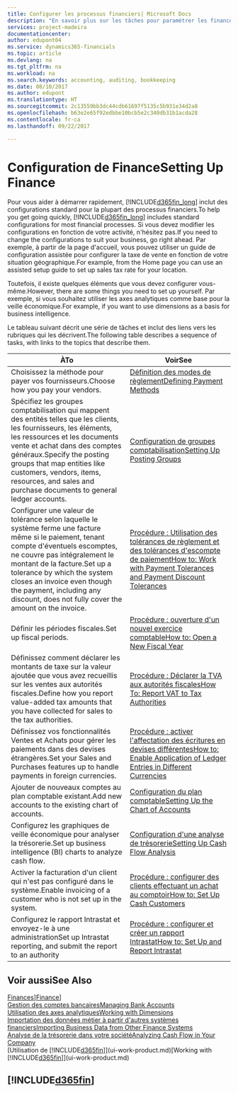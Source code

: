 ```yaml
---
title: Configurer les processus financiers| Microsoft Docs
description: "En savoir plus sur les tâches pour paramétrer les finances de votre société afin de les adapter à votre comptabilité ou vos audits."
services: project-madeira
documentationcenter: 
author: edupont04
ms.service: dynamics365-financials
ms.topic: article
ms.devlang: na
ms.tgt_pltfrm: na
ms.workload: na
ms.search.keywords: accounting, auditing, bookkeeping
ms.date: 08/10/2017
ms.author: edupont
ms.translationtype: HT
ms.sourcegitcommit: 2c13559bb3dc44cdb61697f5135c5b931e34d2a8
ms.openlocfilehash: b63e2e65f92edbbe10bcb5e2c340db31b1acda28
ms.contentlocale: fr-ca
ms.lasthandoff: 09/22/2017

---
```

# <a name="setting-up-finance"></a><span data-ttu-id="75757-103">Configuration de Finance</span><span class="sxs-lookup"><span data-stu-id="75757-103">Setting Up Finance</span></span>
<span data-ttu-id="75757-104">Pour vous aider à démarrer rapidement, [!INCLUDE[d365fin_long](includes/d365fin_long_md.md)] inclut des configurations standard pour la plupart des processus financiers.</span><span class="sxs-lookup"><span data-stu-id="75757-104">To help you get going quickly, [!INCLUDE[d365fin_long](includes/d365fin_long_md.md)] includes standard configurations for most financial processes.</span></span> <span data-ttu-id="75757-105">Si vous devez modifier les configurations en fonction de votre activité, n'hésitez pas.</span><span class="sxs-lookup"><span data-stu-id="75757-105">If you need to change the configurations to suit your business, go right ahead.</span></span> <span data-ttu-id="75757-106">Par exemple, à partir de la page d'accueil, vous pouvez utiliser un guide de configuration assistée pour configurer la taxe de vente en fonction de votre situation géographique.</span><span class="sxs-lookup"><span data-stu-id="75757-106">For example, from the Home page you can use an assisted setup guide to set up sales tax rate for your location.</span></span>  

<span data-ttu-id="75757-107">Toutefois, il existe quelques éléments que vous devez configurer vous-même.</span><span class="sxs-lookup"><span data-stu-id="75757-107">However, there are some things you need to set up yourself.</span></span> <span data-ttu-id="75757-108">Par exemple, si vous souhaitez utiliser les axes analytiques comme base pour la veille économique.</span><span class="sxs-lookup"><span data-stu-id="75757-108">For example, if you want to use dimensions as a basis for business intelligence.</span></span>  

<span data-ttu-id="75757-109">Le tableau suivant décrit une série de tâches et inclut des liens vers les rubriques qui les décrivent.</span><span class="sxs-lookup"><span data-stu-id="75757-109">The following table describes a sequence of tasks, with links to the topics that describe them.</span></span>

| <span data-ttu-id="75757-110">À</span><span class="sxs-lookup"><span data-stu-id="75757-110">To</span></span> | <span data-ttu-id="75757-111">Voir</span><span class="sxs-lookup"><span data-stu-id="75757-111">See</span></span> |
| --- | --- |
| <span data-ttu-id="75757-112">Choisissez la méthode pour payer vos fournisseurs.</span><span class="sxs-lookup"><span data-stu-id="75757-112">Choose how you pay your vendors.</span></span> |[<span data-ttu-id="75757-113">Définition des modes de règlement</span><span class="sxs-lookup"><span data-stu-id="75757-113">Defining Payment Methods</span></span>](finance-payment-methods.md) |
| <span data-ttu-id="75757-114">Spécifiez les groupes comptabilisation qui mappent des entités telles que les clients, les fournisseurs, les éléments, les ressources et les documents vente et achat dans des comptes généraux.</span><span class="sxs-lookup"><span data-stu-id="75757-114">Specify the posting groups that map entities like customers, vendors, items, resources, and sales and purchase documents to general ledger accounts.</span></span> |[<span data-ttu-id="75757-115">Configuration de groupes comptabilisation</span><span class="sxs-lookup"><span data-stu-id="75757-115">Setting Up Posting Groups</span></span>](finance-posting-groups.md)|
|<span data-ttu-id="75757-116">Configurer une valeur de tolérance selon laquelle le système ferme une facture même si le paiement, tenant compte d'éventuels escomptes, ne couvre pas intégralement le montant de la facture.</span><span class="sxs-lookup"><span data-stu-id="75757-116">Set up a tolerance by which the system closes an invoice even though the payment, including any discount, does not fully cover the amount on the invoice.</span></span>|[<span data-ttu-id="75757-117">Procédure : Utilisation des tolérances de règlement et des tolérances d'escompte de paiement</span><span class="sxs-lookup"><span data-stu-id="75757-117">How to: Work with Payment Tolerances and Payment Discount Tolerances</span></span>](finance-payment-tolerance-and-payment-discount-tolerance.md)|
| <span data-ttu-id="75757-118">Définir les périodes fiscales.</span><span class="sxs-lookup"><span data-stu-id="75757-118">Set up fiscal periods.</span></span> |[<span data-ttu-id="75757-119">Procédure : ouverture d'un nouvel exercice comptable</span><span class="sxs-lookup"><span data-stu-id="75757-119">How to: Open a New Fiscal Year</span></span>](finance-how-open-new-fiscal-year.md) |
| <span data-ttu-id="75757-120">Définissez comment déclarer les montants de taxe sur la valeur ajoutée que vous avez recueillis sur les ventes aux autorités fiscales.</span><span class="sxs-lookup"><span data-stu-id="75757-120">Define how you report value-added tax amounts that you have collected for sales to the tax authorities.</span></span> |[<span data-ttu-id="75757-121">Procédure : Déclarer la TVA aux autorités fiscales</span><span class="sxs-lookup"><span data-stu-id="75757-121">How To: Report VAT to Tax Authorities</span></span>](finance-how-report-vat.md)|
| <span data-ttu-id="75757-122">Définissez vos fonctionnalités Ventes et Achats pour gérer les paiements dans des devises étrangères.</span><span class="sxs-lookup"><span data-stu-id="75757-122">Set your Sales and Purchases features up to handle payments in foreign currencies.</span></span>|[<span data-ttu-id="75757-123">Procédure : activer l'affectation des écritures en devises différentes</span><span class="sxs-lookup"><span data-stu-id="75757-123">How to: Enable Application of Ledger Entries in Different Currencies</span></span>](finance-how-enable-application-ledger-entries-different-currencies.md)
| <span data-ttu-id="75757-124">Ajouter de nouveaux comptes au plan comptable existant.</span><span class="sxs-lookup"><span data-stu-id="75757-124">Add new accounts to the existing chart of accounts.</span></span> |[<span data-ttu-id="75757-125">Configuration du plan comptable</span><span class="sxs-lookup"><span data-stu-id="75757-125">Setting Up the Chart of Accounts</span></span>](finance-setup-chart-accounts.md) |
| <span data-ttu-id="75757-126">Configurez les graphiques de veille économique pour analyser la trésorerie.</span><span class="sxs-lookup"><span data-stu-id="75757-126">Set up business intelligence (BI) charts to analyze cash flow.</span></span> |[<span data-ttu-id="75757-127">Configuration d'une analyse de trésorerie</span><span class="sxs-lookup"><span data-stu-id="75757-127">Setting Up Cash Flow Analysis</span></span>](finance-setup-cash-flow-analyses.md) |
|<span data-ttu-id="75757-128">Activer la facturation d'un client qui n'est pas configuré dans le système.</span><span class="sxs-lookup"><span data-stu-id="75757-128">Enable invoicing of a customer who is not set up in the system.</span></span>|[<span data-ttu-id="75757-129">Procédure : configurer des clients effectuant un achat au comptoir</span><span class="sxs-lookup"><span data-stu-id="75757-129">How to: Set Up Cash Customers</span></span>](finance-how-to-set-up-cash-customers.md)|
| <span data-ttu-id="75757-130">Configurez le rapport Intrastat et envoyez-le à une administration</span><span class="sxs-lookup"><span data-stu-id="75757-130">Set up Intrastat reporting, and submit the report to an authority</span></span> | [<span data-ttu-id="75757-131">Procédure : configurer et créer un rapport Intrastat</span><span class="sxs-lookup"><span data-stu-id="75757-131">How to: Set Up and Report Intrastat</span></span>](finance-how-setup-report-intrastat.md)|

## <a name="see-also"></a><span data-ttu-id="75757-132">Voir aussi</span><span class="sxs-lookup"><span data-stu-id="75757-132">See Also</span></span>
<span data-ttu-id="75757-133">[Finances](finance.md)]</span><span class="sxs-lookup"><span data-stu-id="75757-133">[Finance](finance.md)]</span></span>  
[<span data-ttu-id="75757-134">Gestion des comptes bancaires</span><span class="sxs-lookup"><span data-stu-id="75757-134">Managing Bank Accounts</span></span>](bank-manage-bank-accounts.md)  
[<span data-ttu-id="75757-135">Utilisation des axes analytiques</span><span class="sxs-lookup"><span data-stu-id="75757-135">Working with Dimensions</span></span>](finance-dimensions.md)  
[<span data-ttu-id="75757-136">Importation des données métier à partir d'autres systèmes financiers</span><span class="sxs-lookup"><span data-stu-id="75757-136">Importing Business Data from Other Finance Systems</span></span>](upload-data.md)  
[<span data-ttu-id="75757-137">Analyse de la trésorerie dans votre société</span><span class="sxs-lookup"><span data-stu-id="75757-137">Analyzing Cash Flow in Your Company</span></span>](finance-analyze-cash-flow.md)  
<span data-ttu-id="75757-138">[Utilisation de [!INCLUDE[d365fin](includes/d365fin_md.md)]](ui-work-product.md)</span><span class="sxs-lookup"><span data-stu-id="75757-138">[Working with [!INCLUDE[d365fin](includes/d365fin_md.md)]](ui-work-product.md)</span></span>  

## [!INCLUDE[d365fin](includes/free_trial_md.md)]

